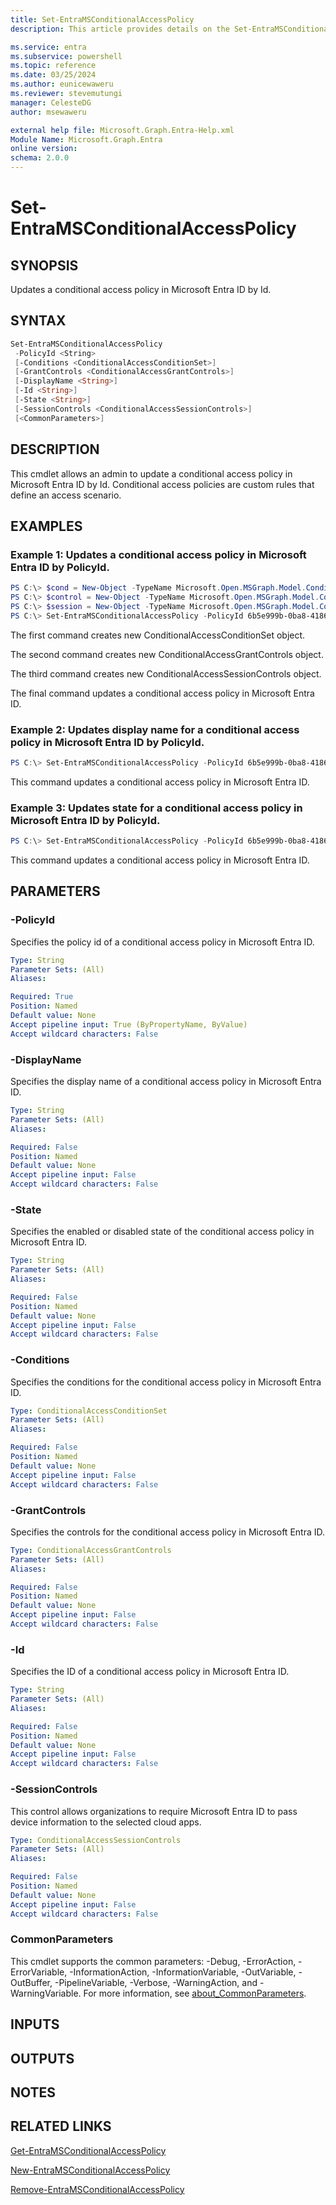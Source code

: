 ```yaml
---
title: Set-EntraMSConditionalAccessPolicy
description: This article provides details on the Set-EntraMSConditionalAccessPolicy command.

ms.service: entra
ms.subservice: powershell
ms.topic: reference
ms.date: 03/25/2024
ms.author: eunicewaweru
ms.reviewer: stevemutungi
manager: CelesteDG
author: msewaweru

external help file: Microsoft.Graph.Entra-Help.xml
Module Name: Microsoft.Graph.Entra
online version:
schema: 2.0.0
---
```


# Set-EntraMSConditionalAccessPolicy

## SYNOPSIS
Updates a conditional access policy in Microsoft Entra ID by Id.

## SYNTAX

```powershell
Set-EntraMSConditionalAccessPolicy 
 -PolicyId <String> 
 [-Conditions <ConditionalAccessConditionSet>]
 [-GrantControls <ConditionalAccessGrantControls>] 
 [-DisplayName <String>] 
 [-Id <String>] 
 [-State <String>] 
 [-SessionControls <ConditionalAccessSessionControls>] 
 [<CommonParameters>]
```

## DESCRIPTION
This cmdlet allows an admin to update a conditional access policy in Microsoft Entra ID by Id.
Conditional access policies are custom rules that define an access scenario.

## EXAMPLES

### Example 1: Updates a conditional access policy in Microsoft Entra ID by PolicyId.
```powershell
PS C:\> $cond = New-Object -TypeName Microsoft.Open.MSGraph.Model.ConditionalAccessConditionSet
PS C:\> $control = New-Object -TypeName Microsoft.Open.MSGraph.Model.ConditionalAccessGrantControls
PS C:\> $session = New-Object -TypeName Microsoft.Open.MSGraph.Model.ConditionalAccessSessionControls
PS C:\> Set-EntraMSConditionalAccessPolicy -PolicyId 6b5e999b-0ba8-4186-a106-e0296c1c4358 -DisplayName "MFA policy 1" -State "Enabled" -Conditions $cond -GrantControls $control -SessionControls $session
```

The first command creates new ConditionalAccessConditionSet object.  

The second command creates new ConditionalAccessGrantControls object.  

The third command creates new ConditionalAccessSessionControls object.  

The final command updates a conditional access policy in Microsoft Entra ID.

### Example 2: Updates display name for a conditional access policy in Microsoft Entra ID by PolicyId.
```powershell
PS C:\> Set-EntraMSConditionalAccessPolicy -PolicyId 6b5e999b-0ba8-4186-a106-e0296c1c4358 -DisplayName "MFA policy 1"
```

This command updates a conditional access policy in Microsoft Entra ID.

### Example 3: Updates state for a conditional access policy in Microsoft Entra ID by PolicyId.
```powershell
PS C:\> Set-EntraMSConditionalAccessPolicy -PolicyId 6b5e999b-0ba8-4186-a106-e0296c1c4358 -State "Enabled"
```

This command updates a conditional access policy in Microsoft Entra ID.

## PARAMETERS

### -PolicyId
Specifies the policy id of a conditional access policy in Microsoft Entra ID.

```yaml
Type: String
Parameter Sets: (All)
Aliases:

Required: True
Position: Named
Default value: None
Accept pipeline input: True (ByPropertyName, ByValue)
Accept wildcard characters: False
```

### -DisplayName
Specifies the display name of a conditional access policy in Microsoft Entra ID.

```yaml
Type: String
Parameter Sets: (All)
Aliases:

Required: False
Position: Named
Default value: None
Accept pipeline input: False
Accept wildcard characters: False
```

### -State
Specifies the enabled or disabled state of the conditional access policy in Microsoft Entra ID.

```yaml
Type: String
Parameter Sets: (All)
Aliases:

Required: False
Position: Named
Default value: None
Accept pipeline input: False
Accept wildcard characters: False
```

### -Conditions
Specifies the conditions for the conditional access policy in Microsoft Entra ID.

```yaml
Type: ConditionalAccessConditionSet
Parameter Sets: (All)
Aliases:

Required: False
Position: Named
Default value: None
Accept pipeline input: False
Accept wildcard characters: False
```

### -GrantControls
Specifies the controls for the conditional access policy in Microsoft Entra ID.

```yaml
Type: ConditionalAccessGrantControls
Parameter Sets: (All)
Aliases:

Required: False
Position: Named
Default value: None
Accept pipeline input: False
Accept wildcard characters: False
```

### -Id
Specifies the ID of a conditional access policy in Microsoft Entra ID.

```yaml
Type: String
Parameter Sets: (All)
Aliases:

Required: False
Position: Named
Default value: None
Accept pipeline input: False
Accept wildcard characters: False
```

### -SessionControls
This control allows organizations to require Microsoft Entra ID to pass device information to the selected cloud apps.

```yaml
Type: ConditionalAccessSessionControls
Parameter Sets: (All)
Aliases:

Required: False
Position: Named
Default value: None
Accept pipeline input: False
Accept wildcard characters: False
```

### CommonParameters
This cmdlet supports the common parameters: -Debug, -ErrorAction, -ErrorVariable, -InformationAction, -InformationVariable, -OutVariable, -OutBuffer, -PipelineVariable, -Verbose, -WarningAction, and -WarningVariable. For more information, see [about_CommonParameters](https://go.microsoft.com/fwlink/?LinkID=113216).

## INPUTS

## OUTPUTS

## NOTES

## RELATED LINKS

[Get-EntraMSConditionalAccessPolicy](Get-EntraMSConditionalAccessPolicy.md)

[New-EntraMSConditionalAccessPolicy](New-EntraMSConditionalAccessPolicy.md)

[Remove-EntraMSConditionalAccessPolicy](Remove-EntraMSConditionalAccessPolicy.md)

